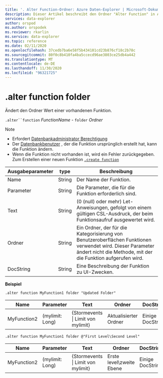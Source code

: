```yaml
---
title: '. Alter Function-Ordner: Azure Daten-Explorer | Microsoft-Dokumentation'
description: Dieser Artikel beschreibt den Ordner "Alter Function" in Azure Daten-Explorer.
services: data-explorer
author: orspod
ms.author: orspodek
ms.reviewer: rkarlin
ms.service: data-explorer
ms.topic: reference
ms.date: 02/11/2020
ms.openlocfilehash: 37cedb7ba6e58f5b434101cd23b876cf18c2b78c
ms.sourcegitcommit: 80f0c8b410fa4ba5ccecd96ae3803ce25db4a442
ms.translationtype: MT
ms.contentlocale: de-DE
ms.lasthandoff: 11/30/2020
ms.locfileid: "96321725"
---
```

# <a name="alter-function-folder"></a>.alter function folder

Ändert den Ordner Wert einer vorhandenen Funktion.

`.alter``function` *FunctionName* - `folder` *Ordner*

> [!NOTE]
> * Erfordert [Datenbankadministrator Berechtigung](../management/access-control/role-based-authorization.md)
> * Der [Datenbankbenutzer](../management/access-control/role-based-authorization.md) , der die Funktion ursprünglich erstellt hat, kann die Funktion ändern. 
> * Wenn die Funktion nicht vorhanden ist, wird ein Fehler zurückgegeben. Zum Erstellen einer neuen Funktion [`.create function`](create-function.md)

|Ausgabeparameter |type |Beschreibung
|---|---|--- 
|Name  |String |Der Name der Funktion. 
|Parameter  |String |Die Parameter, die für die Funktion erforderlich sind.
|Text  |String |(0 (null) oder mehr) Let-Anweisungen, gefolgt von einem gültigen CSL-Ausdruck, der beim Funktionsaufruf ausgewertet wird.
|Ordner|String|Ein Ordner, der für die Kategorisierung von Benutzeroberflächen Funktionen verwendet wird. Dieser Parameter ändert nicht die Methode, mit der die Funktion aufgerufen wird.
|DocString|String|Eine Beschreibung der Funktion zu UI-Zwecken.

**Beispiel** 

```kusto
.alter function MyFunction1 folder "Updated Folder"
```
    
|Name |Parameter |Text|Ordner|DocString
|---|---|---|---|---
|MyFunction2 |(mylimit: Long)| {Stormevents &#124; Limit von mylimit}|Aktualisierter Ordner|Einige DocString|

```kusto
.alter function MyFunction1 folder @"First Level\Second Level"
```
    
|Name |Parameter |Text|Ordner|DocString
|---|---|---|---|---
|MyFunction2 |(mylimit: Long)| {Stormevents &#124; Limit von mylimit}|Erste level\zweite Ebene|Einige DocString|